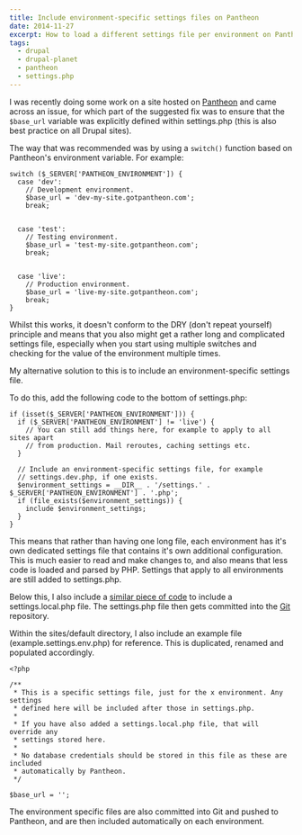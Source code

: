 ```yaml
---
title: Include environment-specific settings files on Pantheon
date: 2014-11-27
excerpt: How to load a different settings file per environment on Pantheon.
tags:
  - drupal
  - drupal-planet
  - pantheon
  - settings.php
---
```


I was recently doing some work on a site hosted on
[Pantheon](http://getpantheon.com) and came across an issue, for which part of
the suggested fix was to ensure that the `$base_url` variable was explicitly
defined within settings.php (this is also best practice on all Drupal sites).

The way that was recommended was by using a `switch()` function based on
Pantheon's environment variable. For example:

```language-php
switch ($_SERVER['PANTHEON_ENVIRONMENT']) {
  case 'dev':
    // Development environment.
    $base_url = 'dev-my-site.gotpantheon.com';
    break;


  case 'test':
    // Testing environment.
    $base_url = 'test-my-site.gotpantheon.com';
    break;


  case 'live':
    // Production environment.
    $base_url = 'live-my-site.gotpantheon.com';
    break;
}
```

Whilst this works, it doesn't conform to the DRY (don't repeat yourself)
principle and means that you also might get a rather long and complicated
settings file, especially when you start using multiple switches and checking
for the value of the environment multiple times.

My alternative solution to this is to include an environment-specific settings
file.

To do this, add the following code to the bottom of settings.php:

```language-php
if (isset($_SERVER['PANTHEON_ENVIRONMENT'])) {
  if ($_SERVER['PANTHEON_ENVIRONMENT'] != 'live') {
    // You can still add things here, for example to apply to all sites apart
    // from production. Mail reroutes, caching settings etc.
  }

  // Include an environment-specific settings file, for example
  // settings.dev.php, if one exists.
  $environment_settings = __DIR__ . '/settings.' .  $_SERVER['PANTHEON_ENVIRONMENT'] . '.php';
  if (file_exists($environment_settings)) {
    include $environment_settings;
  }
}
```

This means that rather than having one long file, each environment has it's own
dedicated settings file that contains it's own additional configuration. This is
much easier to read and make changes to, and also means that less code is loaded
and parsed by PHP. Settings that apply to all environments are still added to
settings.php.

Below this, I also include a
[similar piece of code](/blog/include-local-drupal-settings-file-environment-configuration-and-overrides/)
to include a settings.local.php file. The settings.php file then gets committed
into the [Git](http://git-scm.com) repository.

Within the sites/default directory, I also include an example file
(example.settings.env.php) for reference. This is duplicated, renamed and
populated accordingly.

```language-php
<?php

/**
 * This is a specific settings file, just for the x environment. Any settings
 * defined here will be included after those in settings.php.
 *
 * If you have also added a settings.local.php file, that will override any
 * settings stored here.
 *
 * No database credentials should be stored in this file as these are included
 * automatically by Pantheon.
 */

$base_url = '';
```

The environment specific files are also committed into Git and pushed to
Pantheon, and are then included automatically on each environment.
